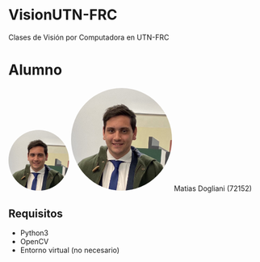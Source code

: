 # VisionUTN-FRC 
 Clases de Visión por Computadora en UTN-FRC 

# Alumno 

<img src="img/profile_pic.jpeg" alt="Profile Pic" width="120" height="120"  style=" border-radius: 50%" > 
<img src="img/profile_pic.jpeg" height="auto" width="200" style="border-radius:50%">
Matias Dogliani   (72152)

## Requisitos                                                               
                                                                                
* Python3                                                                       
* OpenCV                                                                        
* Entorno virtual (no necesario)                                                

